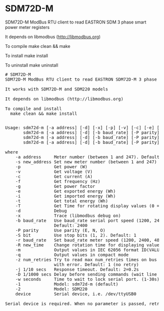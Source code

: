 # SDM72D-M
SDM72D-M ModBus RTU client to read EASTRON SDM 3 phase smart power meter registers

It depends on libmodbus (http://libmodbus.org)

To compile
  make clean && make

To install
  make install

To uninstall
  make uninstall

<PRE>
# SDM72D-M
SDM72D-M ModBus RTU client to read EASTRON SDM72D-M 3 phase smart power meter registers

It works with SDM72D-M and SDM220 models

It depends on libmodbus (http://libmodbus.org)

To compile and install
  make clean && make install

<PRE>
Usage: sdm72d-m [-a address] [-d] [-x] [-p] [-v] [-c] [-e] [-i] [-t] [-f] [-g] [-T] [[-m]|[-q]] [-b baud_rate] [-P parity] [-S bit] [-z num_retries] [-j seconds] [-w seconds] [-1 | -2] device
       sdm72d-m [-a address] [-d] [-b baud_rate] [-P parity] [-S bit] [-1 | -2] -s new_address device
       sdm72d-m [-a address] [-d] [-b baud_rate] [-P parity] [-S bit] [-1 | -2] -r baud_rate device 
       sdm72d-m [-a address] [-d] [-b baud_rate] [-P parity] [-S bit] [-1 | -2] -R new_time device

where
    -a address     Meter number (between 1 and 247). Default: 1
    -s new_address Set new meter number (between 1 and 247)
    -p             Get power (W)
    -v             Get voltage (V)
    -c             Get current (A)
    -f             Get frequency (Hz)
    -g             Get power factor
    -e             Get exported energy (Wh)
    -i             Get imported energy (Wh)
    -t             Get total energy (Wh)
    -T             Get Time for rotating display values (0 = no rotation) 
    -d             Debug
    -x             Trace (libmodbus debug on)
    -b baud_rate   Use baud_rate serial port speed (1200, 2400, 4800, 9600)
                   Default: 2400
    -P parity      Use parity (E, N, O)
    -S bit         Use stop bits (1, 2). Default: 1
    -r baud_rate   Set baud_rate meter speed (1200, 2400, 4800, 9600)
    -R new_time    Change rotation time for displaying values (0 - 30s) (0 = no totation)
    -m             Output values in IEC 62056 format ID(VALUE*UNIT)
    -q             Output values in compact mode
    -z num_retries Try to read max num_retries times on bus before exiting
                   with error. Default: 1 (no retry)
    -j 1/10 secs   Response timeout. Default: 2=0.2s
    -D 1/1000 secs Delay before sending commands (wait line set). Default: 30=0.03s
    -w seconds     Time to wait to lock serial port. (1-30s) Default: 0s
    -1             Model: sdm72d-m (default)
    -2             Model: SDM220
    device         Serial device, i.e. /dev/ttyUSB0

Serial device is required. When no parameter is passed, retrives all values</PRE>
